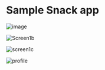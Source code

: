 # Sample Snack app
![image](https://user-images.githubusercontent.com/99640383/191532704-6002a2bb-aa78-4289-a9a6-973550235a24.png)

![Screen1b](https://user-images.githubusercontent.com/99640383/191072272-3efcd5a1-baf1-4553-9d09-9fd4308680de.png)

![screen1c](https://user-images.githubusercontent.com/99640383/191072284-5782e7e7-ef07-47e3-9bda-a8484251dd25.png)

![profile](https://user-images.githubusercontent.com/99640383/191072174-bb9e4a4a-c6d5-461f-8f79-8dabfd9931e9.png)

